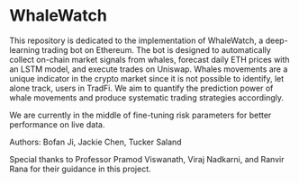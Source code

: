 # WhaleWatch
This repository is dedicated to the implementation of WhaleWatch, a deep-learning trading bot on Ethereum. The bot is designed to automatically collect on-chain market signals from whales, forecast daily ETH prices with an LSTM model, and execute trades on Uniswap. Whales movements are a unique indicator in the crypto market since it is not possible to identify, let alone track, users in TradFi. We aim to quantify the prediction power of whale movements and produce systematic trading strategies accordingly. 

We are currently in the middle of fine-tuning risk parameters for better performance on live data.  

Authors: Bofan Ji, Jackie Chen, Tucker Saland

Special thanks to Professor Pramod Viswanath, Viraj Nadkarni, and Ranvir Rana for their guidance in this project.
